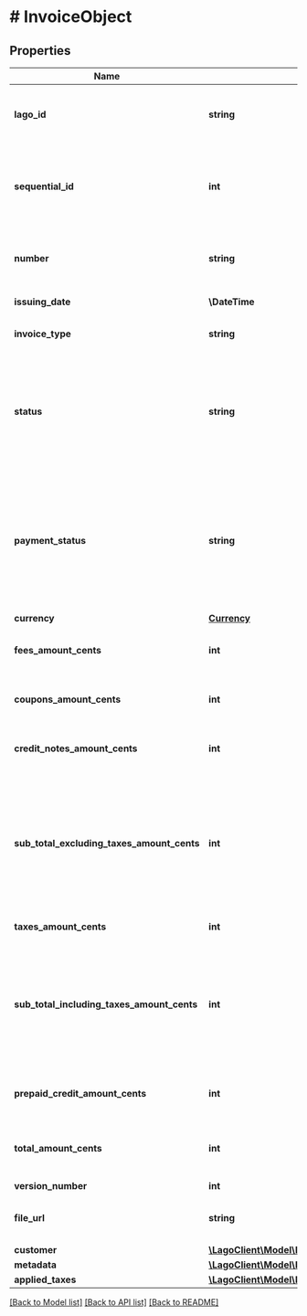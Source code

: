 # # InvoiceObject

## Properties

Name | Type | Description | Notes
------------ | ------------- | ------------- | -------------
**lago_id** | **string** | Unique identifier assigned to the fee within the Lago application. This ID is exclusively created by Lago and serves as a unique identifier for the fee’s record within the Lago system. |
**sequential_id** | **int** | This ID helps in uniquely identifying and organizing the invoices associated with a specific customer. It provides a sequential numbering system specific to the customer, allowing for easy tracking and management of invoices within the customer&#39;s context. |
**number** | **string** | The unique number assigned to the invoice. This number serves as a distinct identifier for the invoice and helps in differentiating it from other invoices in the system. |
**issuing_date** | **\DateTime** | The date when the invoice was issued. It is provided in the ISO 8601 date format. |
**invoice_type** | **string** | The type of invoice issued. Possible values are &#x60;subscription&#x60;, &#x60;one-off&#x60; or &#x60;credit&#x60;. |
**status** | **string** | The status of the invoice. It indicates the current state of the invoice and can have two possible values: - &#x60;draft&#x60;: the invoice is in the draft state, waiting for the end of the grace period to be finalized. During this period, events can still be ingested and added to the invoice. - &#x60;finalized&#x60;: the invoice has been issued and finalized. In this state, events cannot be ingested or added to the invoice anymore. |
**payment_status** | **string** | The status of the payment associated with the invoice. It can have one of the following values: - &#x60;pending&#x60;: the payment is pending, waiting for payment processing in Stripe or when the invoice is emitted but users have not updated the payment status through the endpoint. - &#x60;succeeded&#x60;: the payment of the invoice has been successfully processed. - &#x60;failed&#x60;: the payment of the invoice has failed or encountered an error during processing. |
**currency** | [**Currency**](Currency.md) |  |
**fees_amount_cents** | **int** | The total sum of fees amount in cents. It calculates the cumulative amount of all the fees associated with the invoice, providing a consolidated value. |
**coupons_amount_cents** | **int** | The total sum of all coupons discounted on the invoice. It calculates the cumulative discount amount applied by coupons, expressed in cents. |
**credit_notes_amount_cents** | **int** | The total sum of all credit notes discounted on the invoice. It calculates the cumulative discount amount applied by credit notes, expressed in cents. |
**sub_total_excluding_taxes_amount_cents** | **int** | Subtotal amount, excluding taxes, expressed in cents. This field depends on the version number. Here are the definitions based on the version: - Version 1: is equal to the sum of &#x60;fees_amount_cents&#x60;, minus &#x60;coupons_amount_cents&#x60;, and minus &#x60;prepaid_credit_amount_cents&#x60;. - Version 2: is equal to the &#x60;fees_amount_cents&#x60;. - Version 3: is equal to the &#x60;fees_amount_cents&#x60;, minus &#x60;coupons_amount_cents&#x60; |
**taxes_amount_cents** | **int** | The sum of tax amount associated with the invoice, expressed in cents. |
**sub_total_including_taxes_amount_cents** | **int** | Subtotal amount, including taxes, expressed in cents. This field depends on the version number. Here are the definitions based on the version: - Version 1: is equal to the &#x60;total_amount_cents&#x60;. - Version 2: is equal to the sum of &#x60;fees_amount_cents&#x60; and &#x60;taxes_amount_cents&#x60;. - Version 3: is equal to the sum &#x60;sub_total_excluding_taxes_amount_cents&#x60; and &#x60;taxes_amount_cents&#x60; |
**prepaid_credit_amount_cents** | **int** | The total sum of all prepaid credits discounted on the invoice. It calculates the cumulative discount amount applied by prepaid credits, expressed in cents. |
**total_amount_cents** | **int** | The sum of the amount and taxes amount on the invoice, expressed in cents. It calculates the total financial value of the invoice, including both the original amount and any applicable taxes. |
**version_number** | **int** |  |
**file_url** | **string** | Contains the URL that provides direct access to the invoice PDF file. You can use this URL to download or view the PDF document of the invoice | [optional]
**customer** | [**\LagoClient\Model\InvoiceObjectCustomer**](InvoiceObjectCustomer.md) |  | [optional]
**metadata** | [**\LagoClient\Model\InvoiceMetadataObject[]**](InvoiceMetadataObject.md) |  | [optional]
**applied_taxes** | [**\LagoClient\Model\InvoiceAppliedTaxObject[]**](InvoiceAppliedTaxObject.md) |  | [optional]

[[Back to Model list]](../../README.md#models) [[Back to API list]](../../README.md#endpoints) [[Back to README]](../../README.md)
